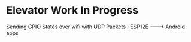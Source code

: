 # Elevator Work In Progress
Sending GPIO States over wifi with UDP Packets : ESP12E ---> Android apps
